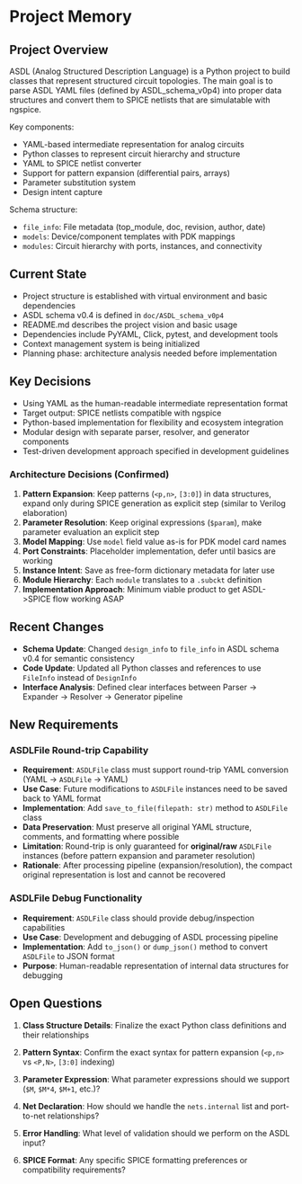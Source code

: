 # Project Memory

## Project Overview
ASDL (Analog Structured Description Language) is a Python project to build classes that represent structured circuit topologies. The main goal is to parse ASDL YAML files (defined by ASDL_schema_v0p4) into proper data structures and convert them to SPICE netlists that are simulatable with ngspice.

Key components:
- YAML-based intermediate representation for analog circuits
- Python classes to represent circuit hierarchy and structure  
- YAML to SPICE netlist converter
- Support for pattern expansion (differential pairs, arrays)
- Parameter substitution system
- Design intent capture

Schema structure:
- `file_info`: File metadata (top_module, doc, revision, author, date)
- `models`: Device/component templates with PDK mappings
- `modules`: Circuit hierarchy with ports, instances, and connectivity

## Current State
- Project structure is established with virtual environment and basic dependencies
- ASDL schema v0.4 is defined in `doc/ASDL_schema_v0p4`
- README.md describes the project vision and basic usage
- Dependencies include PyYAML, Click, pytest, and development tools
- Context management system is being initialized
- Planning phase: architecture analysis needed before implementation

## Key Decisions
- Using YAML as the human-readable intermediate representation format
- Target output: SPICE netlists compatible with ngspice
- Python-based implementation for flexibility and ecosystem integration
- Modular design with separate parser, resolver, and generator components
- Test-driven development approach specified in development guidelines

### Architecture Decisions (Confirmed)
1. **Pattern Expansion**: Keep patterns (`<p,n>`, `[3:0]`) in data structures, expand only during SPICE generation as explicit step (similar to Verilog elaboration)
2. **Parameter Resolution**: Keep original expressions (`$param`), make parameter evaluation an explicit step
3. **Model Mapping**: Use `model` field value as-is for PDK model card names
4. **Port Constraints**: Placeholder implementation, defer until basics are working
5. **Instance Intent**: Save as free-form dictionary metadata for later use
6. **Module Hierarchy**: Each `module` translates to a `.subckt` definition
7. **Implementation Approach**: Minimum viable product to get ASDL->SPICE flow working ASAP

## Recent Changes
- **Schema Update**: Changed `design_info` to `file_info` in ASDL schema v0.4 for semantic consistency
- **Code Update**: Updated all Python classes and references to use `FileInfo` instead of `DesignInfo`
- **Interface Analysis**: Defined clear interfaces between Parser → Expander → Resolver → Generator pipeline

## New Requirements
### ASDLFile Round-trip Capability
- **Requirement**: `ASDLFile` class must support round-trip YAML conversion (YAML → `ASDLFile` → YAML)
- **Use Case**: Future modifications to `ASDLFile` instances need to be saved back to YAML format
- **Implementation**: Add `save_to_file(filepath: str)` method to `ASDLFile` class
- **Data Preservation**: Must preserve all original YAML structure, comments, and formatting where possible
- **Limitation**: Round-trip is only guaranteed for **original/raw** `ASDLFile` instances (before pattern expansion and parameter resolution)
- **Rationale**: After processing pipeline (expansion/resolution), the compact original representation is lost and cannot be recovered

### ASDLFile Debug Functionality  
- **Requirement**: `ASDLFile` class should provide debug/inspection capabilities
- **Use Case**: Development and debugging of ASDL processing pipeline
- **Implementation**: Add `to_json()` or `dump_json()` method to convert `ASDLFile` to JSON format
- **Purpose**: Human-readable representation of internal data structures for debugging

## Open Questions
1. **Class Structure Details**: Finalize the exact Python class definitions and their relationships

2. **Pattern Syntax**: Confirm the exact syntax for pattern expansion (`<p,n>` vs `<P,N>`, `[3:0]` indexing)

3. **Parameter Expression**: What parameter expressions should we support (`$M`, `$M*4`, `$M+1`, etc.)?

4. **Net Declaration**: How should we handle the `nets.internal` list and port-to-net relationships?

5. **Error Handling**: What level of validation should we perform on the ASDL input?

6. **SPICE Format**: Any specific SPICE formatting preferences or compatibility requirements? 
